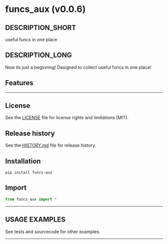 # funcs_aux (v0.0.6)

## DESCRIPTION_SHORT
useful funcs in one place

## DESCRIPTION_LONG
Now its just a beginning!
Designed to collect useful funcs in one place!


## Features


********************************************************************************
## License
See the [LICENSE](LICENSE) file for license rights and limitations (MIT).


## Release history
See the [HISTORY.md](HISTORY.md) file for release history.


## Installation
```commandline
pip install funcs-aux
```


## Import
```python
from funcs_aux import *
```


********************************************************************************
## USAGE EXAMPLES
See tests and sourcecode for other examples.

********************************************************************************
